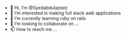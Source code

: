 - 👋 Hi, I’m @Syedabdulazeez
- 👀 I’m interested in making full stack web applications
- 🌱 I’m currently learning ruby on rails
- 💞️ I’m looking to collaborate on ...
- 📫 How to reach me ...

<!---
Syedabdulazeez/Syedabdulazeez is a ✨ special ✨ repository because its `README.md` (this file) appears on your GitHub profile.
You can click the Preview link to take a look at your changes.
--->
